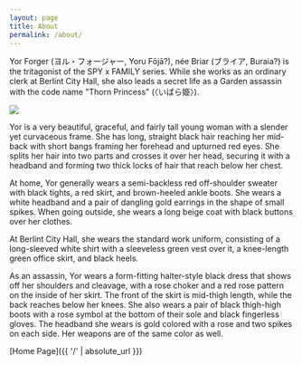 ```yaml
---
layout: page
title: About
permalink: /about/
---
```


Yor Forger (ヨル・フォージャー, Yoru Fōjā?), née Briar (ブライア, Buraia?) is the tritagonist of the SPY x FAMILY series. While she works as an ordinary clerk at Berlint City Hall, she also leads a secret life as a Garden assassin with the code name "Thorn Princess" (〈いばら姫〉).

<a href="https://www.youtube.com/@user-yor/featured"><img src="{{site.baseurl}}/assets/images/about/yor.png"></a>

Yor is a very beautiful, graceful, and fairly tall young woman with a slender yet curvaceous frame. She has long, straight black hair reaching her mid-back with short bangs framing her forehead and upturned red eyes. She splits her hair into two parts and crosses it over her head, securing it with a headband and forming two thick locks of hair that reach below her chest.

At home, Yor generally wears a semi-backless red off-shoulder sweater with black tights, a red skirt, and brown-heeled ankle boots. She wears a white headband and a pair of dangling gold earrings in the shape of small spikes. When going outside, she wears a long beige coat with black buttons over her clothes.

At Berlint City Hall, she wears the standard work uniform, consisting of a long-sleeved white shirt with a sleeveless green vest over it, a knee-length green office skirt, and black heels.

As an assassin, Yor wears a form-fitting halter-style black dress that shows off her shoulders and cleavage, with a rose choker and a red rose pattern on the inside of her skirt. The front of the skirt is mid-thigh length, while the back reaches below her knees. She also wears a pair of black thigh-high boots with a rose symbol at the bottom of their sole and black fingerless gloves. The headband she wears is gold colored with a rose and two spikes on each side. Her weapons are of the same color as well.

[Home Page]({{ '/' | absolute_url }})
